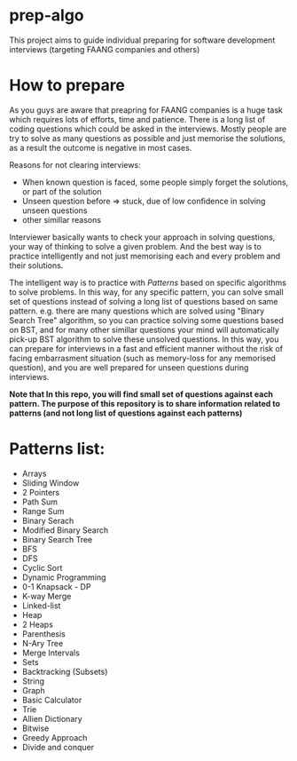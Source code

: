 # prep-algo
This project aims to guide individual preparing for software development interviews (targeting FAANG companies and others)

# How to prepare
As you guys are aware that preapring for FAANG companies is a huge task which requires lots of efforts, time and patience. There is a long list of coding questions which could be asked in the interviews. Mostly people are try to solve as many questions as possible and just memorise the solutions, as a result the outcome is negative in most cases.

Reasons for not clearing interviews:
- When known question is faced, some people simply forget the solutions, or part of the solution 
- Unseen question before => stuck, due of low confidence in solving unseen questions
- other simillar reasons


Interviewer basically wants to check your approach in solving questions, your way of thinking to solve a given problem. And the best way is to practice intelligently and not just memorising each and every problem and their solutions. 

The intelligent way is to practice with *Patterns* based on specific algorithms to solve problems. In this way, for any specific pattern, you can solve small set of questions instead of solving a long list of questions based on same pattern. e.g. there are many questions which are solved using "Binary Search Tree" algorithm, so you can practice solving some questions based on BST, and for many other simillar questions your mind will automatically pick-up BST algorithm to solve these unsolved questions. In this way, you can prepare for interviews in a fast and efficient manner without the risk of facing embarrasment situation (such as memory-loss for any memorised question), and you are well prepared for unseen questions during interviews.

**Note that In this repo, you will find small set of questions against each pattern. The purpose of this repository is to share information related to patterns (and not long list of questions against each patterns)**

# Patterns list:
- Arrays
- Sliding Window
- 2 Pointers
- Path Sum
- Range Sum
- Binary Serach
- Modified Binary Search
- Binary Search Tree
- BFS
- DFS
- Cyclic Sort
- Dynamic Programming
- 0-1 Knapsack - DP
- K-way Merge
- Linked-list
- Heap
- 2 Heaps
- Parenthesis
- N-Ary Tree
- Merge Intervals
- Sets
- Backtracking (Subsets)
- String
- Graph
- Basic Calculator
- Trie
- Allien Dictionary
- Bitwise
- Greedy Approach
- Divide and conquer



